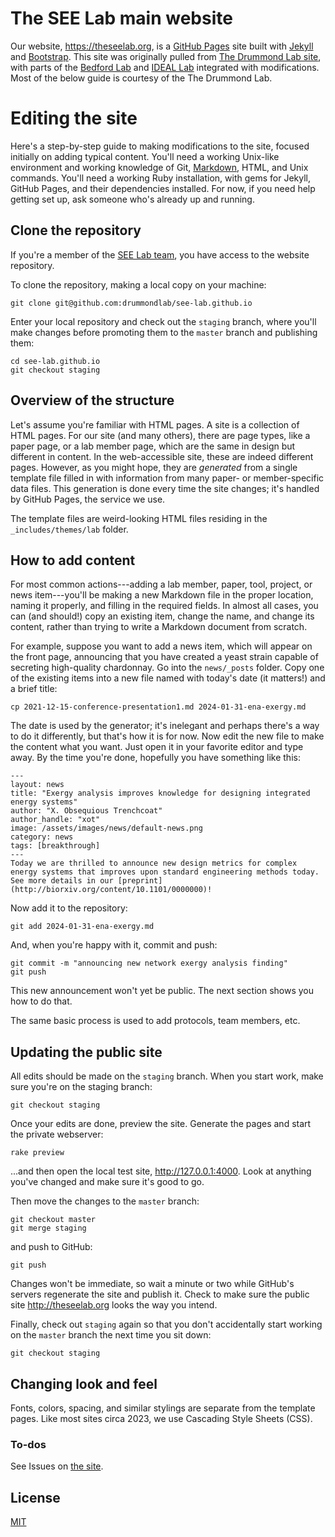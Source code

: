 # The SEE Lab main website

Our website, https://theseelab.org, is a [GitHub Pages](https://pages.github.com/) site built with [Jekyll](https://jekyllrb.com/) and [Bootstrap](http://getboostrap.com).
This site was originally pulled from [The Drummond Lab site](https://drummondlab.org/), with parts of the [Bedford Lab](http://bedford.io) and [IDEAL Lab](https://ideal.umd.edu/) integrated with modifications. Most of the below guide is courtesy of the The Drummond Lab.

# Editing the site

Here's a step-by-step guide to making modifications to the site, focused initially on adding typical content. You'll need a working Unix-like environment and working knowledge of Git, [Markdown](https://daringfireball.net/projects/markdown/syntax), HTML, and Unix commands. You'll need a working Ruby installation, with gems for Jekyll, GitHub Pages, and their dependencies installed. For now, if you need help getting set up, ask someone who's already up and running.

## Clone the repository

If you're a member of the [SEE Lab team](https://github.com/see-lab), you have access to the website repository.

To clone the repository, making a local copy on your machine:

	git clone git@github.com:drummondlab/see-lab.github.io

Enter your local repository and check out the `staging` branch, where you'll make changes before promoting them to the `master` branch and publishing them:

	cd see-lab.github.io
	git checkout staging

## Overview of the structure

Let's assume you're familiar with HTML pages. A site is a collection of HTML pages. For our site (and many others), there are page types, like a paper page, or a lab member page, which are the same in design but different in content. In the web-accessible site, these are indeed different pages. However, as you might hope, they are _generated_ from a single template file filled in with information from many paper- or member-specific data files. This generation is done every time the site changes; it's handled by GitHub Pages, the service we use.

The template files are weird-looking HTML files residing in the `_includes/themes/lab` folder.

## How to add content

For most common actions---adding a lab member, paper, tool, project, or news item---you'll be making a new Markdown file in the proper location, naming it properly, and filling in the required fields. In almost all cases, you can (and should!) copy an existing item, change the name, and change its content, rather than trying to write a Markdown document from scratch.

For example, suppose you want to add a news item, which will appear on the front page, announcing that you have created a yeast strain capable of secreting high-quality chardonnay. Go into the `news/_posts` folder. Copy one of the existing items into a new file named with today's date (it matters!) and a brief title:

	cp 2021-12-15-conference-presentation1.md 2024-01-31-ena-exergy.md

The date is used by the generator; it's inelegant and perhaps there's a way to do it differently, but that's how it is for now. Now edit the new file to make the content what you want. Just open it in your favorite editor and type away. By the time you're done, hopefully you have something like this:

	---
	layout: news
	title: "Exergy analysis improves knowledge for designing integrated energy systems"
	author: "X. Obsequious Trenchcoat"
	author_handle: "xot"
	image: /assets/images/news/default-news.png
	category: news
	tags: [breakthrough]
	---
	Today we are thrilled to announce new design metrics for complex energy systems that improves upon standard engineering methods today. See more details in our [preprint](http://biorxiv.org/content/10.1101/0000000)!

Now add it to the repository:

	git add 2024-01-31-ena-exergy.md

And, when you're happy with it, commit and push:

	git commit -m "announcing new network exergy analysis finding"
	git push

This new announcement won't yet be public. The next section shows you how to do that.

The same basic process is used to add protocols, team members, etc.

## Updating the public site

All edits should be made on the `staging` branch. When you start work, make sure you're on the staging branch:

	git checkout staging

Once your edits are done, preview the site. Generate the pages and start the private webserver:

	rake preview

...and then open the local test site, http://127.0.0.1:4000. Look at anything you've changed and make sure it's good to go.

Then move the changes to the `master` branch:

	git checkout master
	git merge staging

and push to GitHub:

	git push

Changes won't be immediate, so wait a minute or two while GitHub's servers regenerate the site and publish it. Check to make sure the public site http://theseelab.org looks the way you intend.

Finally, check out `staging` again so that you don't accidentally start working on the `master` branch the next time you sit down:

	git checkout staging

## Changing look and feel

Fonts, colors, spacing, and similar stylings are separate from the template pages. Like most sites circa 2023, we use Cascading Style Sheets (CSS).

### To-dos

See Issues on [the site](https://github.com/see-lab/see-lab.github.io).


## License

[MIT](http://opensource.org/licenses/MIT)
